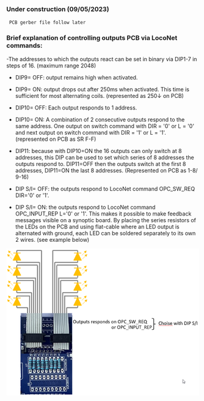 ### Under construction (09/05/2023)

     PCB gerber file follow later

### Brief explanation of controlling outputs PCB via LocoNet commands:

-The addresses to which the outputs react can be set in binary via DIP1-7 in steps of 16. (maximum range 2048)

- DIP9= OFF: output remains high when activated.

- DIP9= ON: output drops out after 250ms when activated. This time is sufficient for most alternating coils. (represented as 250↓ on PCB)

- DIP10= OFF: Each output responds to 1 address.

- DIP10= ON: A combination of 2 consecutive outputs respond to the same address. One output on switch command with DIR = '0' or L = '0' and next output on switch command with DIR = '1' or L = '1'. (represented on PCB as SR F-F)

- DIP11: because with DIP10=ON the 16 outputs can only switch at 8 addresses, this DIP can be used to set which series of 8 addresses the outputs respond to. DIP11=OFF then the outputs switch at the first 8 addresses, DIP11=ON the last 8 addresses. (Represented on PCB as 1-8/ 9-16)

- DIP S/I= OFF: the outputs respond to LocoNet command OPC_SW_REQ DIR='0' or '1'.

- DIP S/I= ON: the outputs respond to LocoNet command OPC_INPUT_REP L='0' or '1'. This makes it possible to make feedback messages visible on a synoptic board. By placing the series resistors of the LEDs on the PCB and using flat-cable where an LED output is alternated with ground, each LED can be soldered separately to its own 2 wires. (see example below)

<img alt="open opps 1" src=https://github.com/GeertGiebens/DIY_LocoNet_S88_DCC/blob/main/Files%20Output%20PCB/LocoNet_LED_connect.png>
